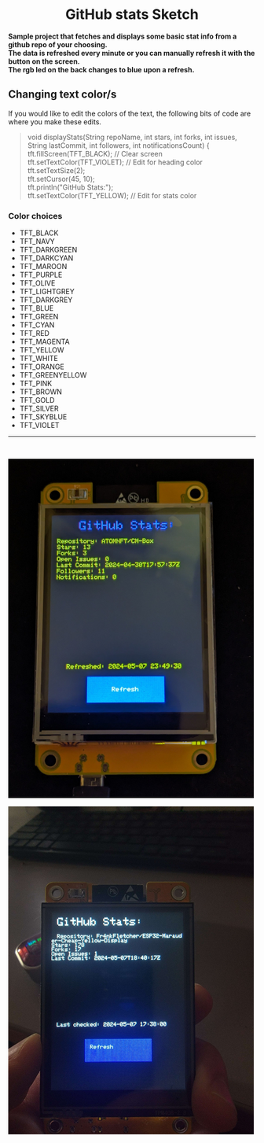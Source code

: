 <div align="center">
  
# GitHub stats Sketch

</div>

<b>Sample project that fetches and displays some basic stat info from a github repo of your choosing. 
<br>
The data is refreshed every minute or you can manually refresh it with the button on the screen. 
<br>
The rgb led on the back changes to blue upon a refresh.</b>

## Changing text color/s
If you would like to edit the colors of the text, the following bits of code are where you make these edits.
> void displayStats(String repoName, int stars, int forks, int issues, String lastCommit, int followers, int notificationsCount) { <br>
  tft.fillScreen(TFT_BLACK); // Clear screen <br>
  tft.setTextColor(TFT_VIOLET); // Edit for heading color <br>
  tft.setTextSize(2); <br>
  tft.setCursor(45, 10); <br>
  tft.println("GitHub Stats:"); <br>
  tft.setTextColor(TFT_YELLOW); // Edit for stats color
  
### Color choices

- TFT_BLACK       
- TFT_NAVY        
- TFT_DARKGREEN   
- TFT_DARKCYAN    
- TFT_MAROON      
- TFT_PURPLE      
- TFT_OLIVE       
- TFT_LIGHTGREY   
- TFT_DARKGREY    
- TFT_BLUE        
- TFT_GREEN       
- TFT_CYAN        
- TFT_RED         
- TFT_MAGENTA     
- TFT_YELLOW      
- TFT_WHITE       
- TFT_ORANGE      
- TFT_GREENYELLOW 
- TFT_PINK        
- TFT_BROWN       
- TFT_GOLD        
- TFT_SILVER      
- TFT_SKYBLUE     
- TFT_VIOLET    

___     
  
<br>

![atom-stats](images/atom-stats.jpg)

![fr4nkstatsstats](images/fr4nkstats.jpg)